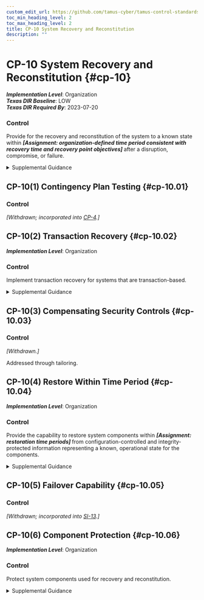 ```yaml
---
custom_edit_url: https://github.com/tamus-cyber/tamus-control-standards/tree/main/content/tamus.edu/TAMUS_profile.xml
toc_min_heading_level: 2
toc_max_heading_level: 2
title: CP-10 System Recovery and Reconstitution
description: ""
---
```


# CP-10 System Recovery and Reconstitution {#cp-10}

_**Implementation Level**_: Organization\
_**Texas DIR Baseline**_: LOW\
_**Texas DIR Required By**_: 2023-07-20

### Control

Provide for the recovery and reconstitution of the system to a known state within <strong title="cp-10_prm_1"> <em>[Assignment: organization-defined time period consistent with recovery time and recovery point objectives]</em> </strong> after a disruption, compromise, or failure.


<details><summary>Supplemental Guidance</summary>Recovery is executing contingency plan activities to restore organizational mission and business functions. Reconstitution takes place following recovery and includes activities for returning systems to fully operational states. Recovery and reconstitution operations reflect mission and business priorities; recovery point, recovery time, and reconstitution objectives; and organizational metrics consistent with contingency plan requirements. Reconstitution includes the deactivation of interim system capabilities that may have been needed during recovery operations. Reconstitution also includes assessments of fully restored system capabilities, reestablishment of continuous monitoring activities, system reauthorization (if required), and activities to prepare the system and organization for future disruptions, breaches, compromises, or failures. Recovery and reconstitution capabilities can include automated mechanisms and manual procedures. Organizations establish recovery time and recovery point objectives as part of contingency planning.</details>


## CP-10(1) Contingency Plan Testing {#cp-10.01}

### Control

<em>[Withdrawn; incorporated into [CP-4](/catalog/cp/cp-04#cp-04).]</em>



## CP-10(2) Transaction Recovery {#cp-10.02}

_**Implementation Level**_: Organization

### Control

Implement transaction recovery for systems that are transaction-based.


<details><summary>Supplemental Guidance</summary>Transaction-based systems include database management systems and transaction processing systems. Mechanisms supporting transaction recovery include transaction rollback and transaction journaling.</details>


## CP-10(3) Compensating Security Controls {#cp-10.03}

### Control

<em>[Withdrawn.]</em>

Addressed through tailoring.



## CP-10(4) Restore Within Time Period {#cp-10.04}

_**Implementation Level**_: Organization

### Control

Provide the capability to restore system components within <strong title="cp-10.04_odp"> <em>[Assignment: restoration time periods]</em> </strong> from configuration-controlled and integrity-protected information representing a known, operational state for the components.


<details><summary>Supplemental Guidance</summary>Restoration of system components includes reimaging, which restores the components to known, operational states.</details>


## CP-10(5) Failover Capability {#cp-10.05}

### Control

<em>[Withdrawn; incorporated into [SI-13](/catalog/si/si-13#si-13).]</em>



## CP-10(6) Component Protection {#cp-10.06}

_**Implementation Level**_: Organization

### Control

Protect system components used for recovery and reconstitution.


<details><summary>Supplemental Guidance</summary>Protection of system recovery and reconstitution components (i.e., hardware, firmware, and software) includes physical and technical controls. Backup and restoration components used for recovery and reconstitution include router tables, compilers, and other system software.</details>
